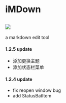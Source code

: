 # iMDown
![](https://img.shields.io/badge/platform-MacOSX-red.svg)
---

a markdown edit tool


#### 1.2.5 update
* 添加更换主题
* 添加状态栏菜单

#### 1.2.4 update
* fix reopen window bug
* add StatusBatItem

